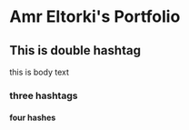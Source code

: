 # Amr Eltorki's Portfolio
## This is double hashtag

this is body text

### three hashtags

#### four hashes
